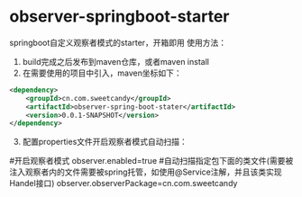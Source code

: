 # observer-springboot-starter
springboot自定义观察者模式的starter，开箱即用
使用方法：
1. build完成之后发布到maven仓库，或者maven install
2. 在需要使用的项目中引入，maven坐标如下：
```xml
<dependency>
	<groupId>cn.com.sweetcandy</groupId>
	<artifactId>observer-spring-boot-stater</artifactId>
	<version>0.0.1-SNAPSHOT</version>
</dependency>
```
3. 配置properties文件开启观察者模式自动扫描：

#开启观察者模式
observer.enabled=true
#自动扫描指定包下面的类文件(需要被注入观察者内的文件需要被spring托管，如使用@Service注解，并且该类实现Handel接口)
observer.observerPackage=cn.com.sweetcandy
